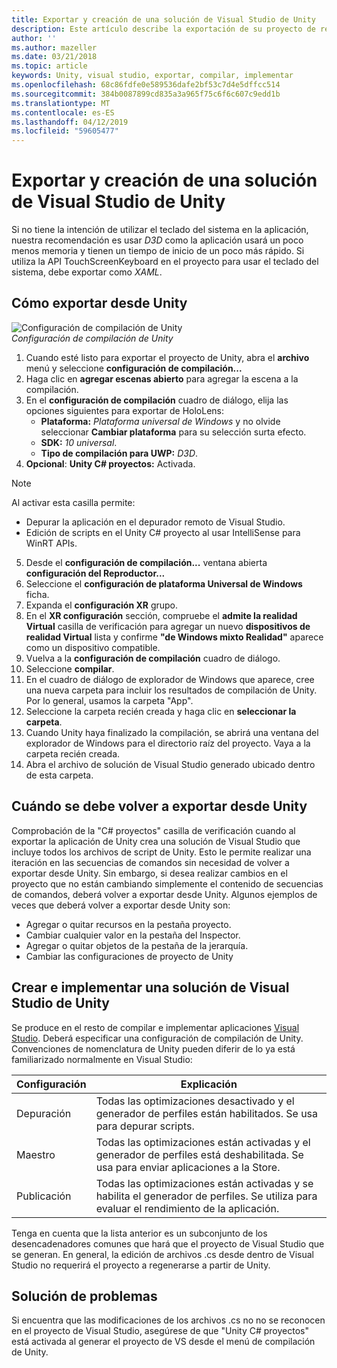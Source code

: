 ```yaml
---
title: Exportar y creación de una solución de Visual Studio de Unity
description: Este artículo describe la exportación de su proyecto de realidad mixta de Unity para que pueda compilar e implementar en Visual Studio.
author: ''
ms.author: mazeller
ms.date: 03/21/2018
ms.topic: article
keywords: Unity, visual studio, exportar, compilar, implementar
ms.openlocfilehash: 68c86fdfe0e589536dafe2bf53c7d4e5dffcc514
ms.sourcegitcommit: 384b0087899cd835a3a965f75c6f6c607c9edd1b
ms.translationtype: MT
ms.contentlocale: es-ES
ms.lasthandoff: 04/12/2019
ms.locfileid: "59605477"
---
```

# <a name="exporting-and-building-a-unity-visual-studio-solution"></a>Exportar y creación de una solución de Visual Studio de Unity

Si no tiene la intención de utilizar el teclado del sistema en la aplicación, nuestra recomendación es usar *D3D* como la aplicación usará un poco menos memoria y tienen un tiempo de inicio de un poco más rápido. Si utiliza la API TouchScreenKeyboard en el proyecto para usar el teclado del sistema, debe exportar como *XAML*.

## <a name="how-to-export-from-unity"></a>Cómo exportar desde Unity

![Configuración de compilación de Unity](images/unitybuildsettings-300px.png)<br>
*Configuración de compilación de Unity*

1. Cuando esté listo para exportar el proyecto de Unity, abra el **archivo** menú y seleccione **configuración de compilación...**
2. Haga clic en **agregar escenas abierto** para agregar la escena a la compilación.
3. En el **configuración de compilación** cuadro de diálogo, elija las opciones siguientes para exportar de HoloLens:
   * **Plataforma:** *Plataforma universal de Windows* y no olvide seleccionar **Cambiar plataforma** para su selección surta efecto.
   * **SDK:** *10 universal*.
   * **Tipo de compilación para UWP:** *D3D*.
4. **Opcional**: **Unity C# proyectos:** Activada.

>[!NOTE]
>Al activar esta casilla permite:
>* Depurar la aplicación en el depurador remoto de Visual Studio.
>* Edición de scripts en el Unity C# proyecto al usar IntelliSense para WinRT APIs.

5. Desde el **configuración de compilación...**  ventana abierta **configuración del Reproductor...**
6. Seleccione el **configuración de plataforma Universal de Windows** ficha.
7. Expanda el **configuración XR** grupo.
8. En el **XR configuración** sección, compruebe el **admite la realidad Virtual** casilla de verificación para agregar un nuevo **dispositivos de realidad Virtual** lista y confirme **"de Windows mixto Realidad"** aparece como un dispositivo compatible.
9. Vuelva a la **configuración de compilación** cuadro de diálogo.
10. Seleccione **compilar**.
11. En el cuadro de diálogo de explorador de Windows que aparece, cree una nueva carpeta para incluir los resultados de compilación de Unity. Por lo general, usamos la carpeta "App".
12. Seleccione la carpeta recién creada y haga clic en **seleccionar la carpeta**.
13. Cuando Unity haya finalizado la compilación, se abrirá una ventana del explorador de Windows para el directorio raíz del proyecto. Vaya a la carpeta recién creada.
14. Abra el archivo de solución de Visual Studio generado ubicado dentro de esta carpeta.

## <a name="when-to-re-export-from-unity"></a>Cuándo se debe volver a exportar desde Unity

Comprobación de la "C# proyectos" casilla de verificación cuando al exportar la aplicación de Unity crea una solución de Visual Studio que incluye todos los archivos de script de Unity. Esto le permite realizar una iteración en las secuencias de comandos sin necesidad de volver a exportar desde Unity. Sin embargo, si desea realizar cambios en el proyecto que no están cambiando simplemente el contenido de secuencias de comandos, deberá volver a exportar desde Unity. Algunos ejemplos de veces que deberá volver a exportar desde Unity son:
* Agregar o quitar recursos en la pestaña proyecto.
* Cambiar cualquier valor en la pestaña del Inspector.
* Agregar o quitar objetos de la pestaña de la jerarquía.
* Cambiar las configuraciones de proyecto de Unity

## <a name="building-and-deploying-a-unity-visual-studio-solution"></a>Crear e implementar una solución de Visual Studio de Unity

Se produce en el resto de compilar e implementar aplicaciones [Visual Studio](using-visual-studio.md). Deberá especificar una configuración de compilación de Unity. Convenciones de nomenclatura de Unity pueden diferir de lo ya está familiarizado normalmente en Visual Studio:

|  Configuración  |  Explicación | 
|----------|----------|
|  Depuración  |  Todas las optimizaciones desactivado y el generador de perfiles están habilitados. Se usa para depurar scripts. | 
|  Maestro  |  Todas las optimizaciones están activadas y el generador de perfiles está deshabilitada. Se usa para enviar aplicaciones a la Store. | 
|  Publicación  |  Todas las optimizaciones están activadas y se habilita el generador de perfiles. Se utiliza para evaluar el rendimiento de la aplicación. | 

Tenga en cuenta que la lista anterior es un subconjunto de los desencadenadores comunes que hará que el proyecto de Visual Studio que se generan. En general, la edición de archivos .cs desde dentro de Visual Studio no requerirá el proyecto a regenerarse a partir de Unity.

## <a name="troubleshooting"></a>Solución de problemas

Si encuentra que las modificaciones de los archivos .cs no no se reconocen en el proyecto de Visual Studio, asegúrese de que "Unity C# proyectos" está activada al generar el proyecto de VS desde el menú de compilación de Unity.
